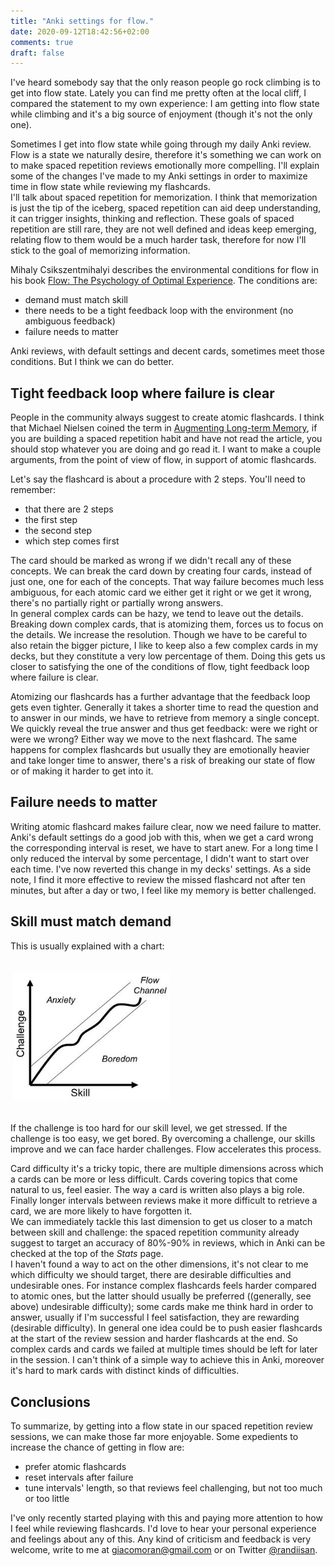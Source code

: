```yaml
---
title: "Anki settings for flow."
date: 2020-09-12T18:42:56+02:00
comments: true
draft: false
---
```


I've heard somebody say that the only reason people go rock climbing is to get into flow state. Lately you can find me pretty often at the local cliff, I compared the statement to my own experience: I am getting into flow state while climbing and it's a big source of enjoyment (though it's not the only one).

Sometimes I get into flow state while going through my daily Anki review. Flow is a state we naturally desire, therefore it's something we can work on to make spaced repetition reviews emotionally more compelling. I'll explain some of the changes I've made to my Anki settings in order to maximize time in flow state while reviewing my flashcards.
<br/>I'll talk about spaced repetition for memorization. I think that memorization is just the tip of the iceberg, spaced repetition can aid deep understanding, it can trigger insights, thinking and reflection. These goals of spaced repetition are still rare, they are not well defined and ideas keep emerging, relating flow to them would be a much harder task, therefore for now I'll stick to the goal of memorizing information.

Mihaly Csikszentmihalyi describes the environmental conditions for flow in his book [Flow: The Psychology of Optimal Experience](https://www.amazon.com/Flow-Psychology-Experience-Perennial-Classics/dp/0061339202/ref=sr_1_1?dchild=1&keywords=flow&qid=1599916631&sr=8-1).
The conditions are:
- demand must match skill
- there needs to be a tight feedback loop with the environment (no ambiguous feedback)
- failure needs to matter

Anki reviews, with default settings and decent cards, sometimes meet those conditions. But I think we can do better.

## Tight feedback loop where failure is clear

People in the community always suggest to create atomic flashcards. I think that Michael Nielsen coined the term in [Augmenting Long-term Memory](http://augmentingcognition.com/ltm.html), if you are building a spaced repetition habit and have not read the article, you should stop whatever you are doing and go read it.
I want to make a couple arguments, from the point of view of flow, in support of atomic flashcards.

Let's say the flashcard is about a procedure with 2 steps. You'll need to remember: 
- that there are 2 steps
- the first step
- the second step
- which step comes first

The card should be marked as wrong if we didn't recall any of these concepts. We can break the card down by creating four cards, instead of just one, one for each of the concepts.
That way failure becomes much less ambiguous, for each atomic card we either get it right or we get it wrong, there's no partially right or partially wrong answers. 
<br/>In general complex cards can be hazy, we tend to leave out the details. Breaking down complex cards, that is atomizing them, forces us to focus on the details. We increase the resolution. Though we have to be careful to also retain the bigger picture, I like to keep also a few complex cards in my decks, but they constitute a very low percentage of them.
Doing this gets us closer to satisfying the one of the conditions of flow, tight feedback loop where failure is clear.

Atomizing our flashcards has a further advantage that the feedback loop gets even tighter. Generally it takes a shorter time to read the question and to answer in our minds, we have to retrieve from memory a single concept. We quickly reveal the true answer and thus get feedback: were we right or were we wrong? Either way we move to the next flashcard.
The same happens for complex flashcards but usually they are emotionally heavier and take longer time to answer, there's a risk of breaking our state of flow or of making it harder to get into it.

## Failure needs to matter

Writing atomic flashcard makes failure clear, now we need failure to matter. 
Anki's default settings do a good job with this, when we get a card wrong the corresponding interval is reset, we have to start anew. 
For a long time I only reduced the interval by some percentage, I didn't want to start over each time. I've now reverted this change in my decks' settings.
As a side note, I find it more effective to review the missed flashcard not after ten minutes, but after a day or two, I feel like my memory is better challenged.

## Skill must match demand

This is usually explained with a chart:

<img src="/assets/img/2020-09-12-anki-settings-for-flow/flow.jpeg" alt="Skill must match challenge for flow." width="250" vspace="20" hspace="5">

If the challenge is too hard for our skill level, we get stressed. If the challenge is too easy, we get bored. By overcoming a challenge, our skills improve and we can face harder challenges. Flow accelerates this process.

Card difficulty it's a tricky topic, there are multiple dimensions across which a cards can be more or less difficult.
Cards covering topics that come natural to us, feel easier. The way a card is written also plays a big role. Finally longer intervals between reviews make it more difficult to retrieve a card, we are more likely to have forgotten it.
<br/>We can immediately tackle this last dimension to get us closer to a match between skill and challenge: the spaced repetition community already suggest to target an accuracy of 80%-90% in reviews, which in Anki can be checked at the top of the *Stats* page.
<br/>I haven't found a way to act on the other dimensions, it's not clear to me which difficulty we should target, there are desirable difficulties and undesirable ones. For instance complex flashcards feels harder compared to atomic ones, but the latter should usually be preferred ((generally, see above) undesirable difficulty); some cards make me think hard in order to answer, usually if I'm successful I feel satisfaction, they are rewarding (desirable difficulty).
In general one idea could be to push easier flashcards at the start of the review session and harder flashcards at the end. So complex cards and cards we failed at multiple times should be left for later in the session. I can't think of a simple way to achieve this in Anki, moreover it's hard to mark cards with distinct kinds of difficulties.

## Conclusions

To summarize, by getting into a flow state in our spaced repetition review sessions, we can make those far more enjoyable. Some expedients to increase the chance of getting in flow are:
- prefer atomic flashcards
- reset intervals after failure
- tune intervals' length, so that reviews feel challenging, but not too much or too little

I've only recently started playing with this and paying more attention to how I feel while reviewing flashcards. I'd love to hear your personal experience and feelings about any of this. Any kind of criticism and feedback is very welcome, write to me at [giacomoran@gmail.com](mailto:giacomoran@gmail.com) or on Twitter [@randiisan](https://twitter.com/randiisan).
